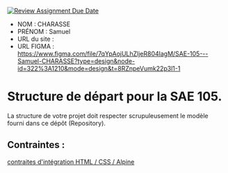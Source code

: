 [![Review Assignment Due Date](https://classroom.github.com/assets/deadline-readme-button-24ddc0f5d75046c5622901739e7c5dd533143b0c8e959d652212380cedb1ea36.svg)](https://classroom.github.com/a/kGMeGFDJ)
- NOM : CHARASSE
- PRÉNOM : Samuel
- URL du site : 
- URL FIGMA : https://www.figma.com/file/7qYpAojULhZljeR804lagM/SAE-105---Samuel-CHARASSE?type=design&node-id=322%3A1210&mode=design&t=8RZnpeVumk22p3l1-1

# Structure de départ pour la SAE 105.

La structure de votre projet doit respecter scrupuleusement le modèle fourni dans ce dépôt (Repository).

## Contraintes :
[contraites d'intégration HTML / CSS / Alpine](https://moodle.univ-fcomte.fr/mod/page/view.php?id=645799)
